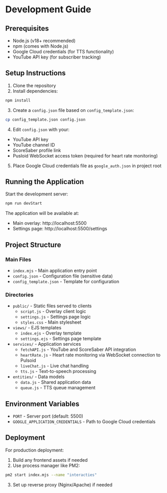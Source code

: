 # Development Guide

## Prerequisites
- Node.js (v18+ recommended)
- npm (comes with Node.js)
- Google Cloud credentials (for TTS functionality)
- YouTube API key (for subscriber tracking)

## Setup Instructions

1. Clone the repository
2. Install dependencies:
```bash
npm install
```

3. Create a `config.json` file based on `config_template.json`:
```bash
cp config_template.json config.json
```

4. Edit `config.json` with your:
- YouTube API key
- YouTube channel ID
- ScoreSaber profile link
- Pusloid WebSocket access token (required for heart rate monitoring)

5. Place Google Cloud credentials file as `google_auth.json` in project root

## Running the Application
Start the development server:
```bash
npm run devStart
```

The application will be available at:
- Main overlay: http://localhost:5500
- Settings page: http://localhost:5500/settings

## Project Structure

### Main Files
- `index.mjs` - Main application entry point
- `config.json` - Configuration file (sensitive data)
- `config_template.json` - Template for configuration

### Directories
- `public/` - Static files served to clients
  - `script.js` - Overlay client logic
  - `settings.js` - Settings page logic
  - `styles.css` - Main stylesheet
- `views/` - EJS templates
  - `index.ejs` - Overlay template
  - `settings.ejs` - Settings page template
- `services/` - Application services
  - `fetchAPI.js` - YouTube and ScoreSaber API integration
  - `heartRate.js` - Heart rate monitoring via WebSocket connection to Pulsoid
  - `liveChat.js` - Live chat handling
  - `tts.js` - Text-to-speech processing
- `entities/` - Data models
  - `data.js` - Shared application data
  - `queue.js` - TTS queue management

## Environment Variables
- `PORT` - Server port (default: 5500)
- `GOOGLE_APPLICATION_CREDENTIALS` - Path to Google Cloud credentials

## Deployment
For production deployment:
1. Build any frontend assets if needed
2. Use process manager like PM2:
```bash
pm2 start index.mjs --name "interacties"
```
3. Set up reverse proxy (Nginx/Apache) if needed